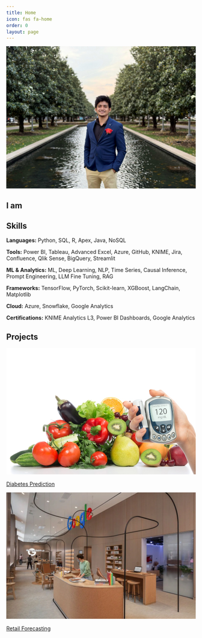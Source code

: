 ```yaml
---
title: Home
icon: fas fa-home
order: 0
layout: page
---
```


<link rel="stylesheet" href="/assets/css/landing.css" />

<!-- Hero Section -->
<section class="hero">
  <img src="/assets/img/profile.jpeg" alt="Dwaipayan Roy" class="hero-image" />
  <h1>I am <span class="typed-text"></span></h1>
</section>

<!-- Skills Section -->
<section class="skills">
  <h2>Skills</h2>
  <div class="skills-table">
    <p><strong>Languages:</strong> Python, SQL, R, Apex, Java, NoSQL</p>
    <p><strong>Tools:</strong> Power BI, Tableau, Advanced Excel, Azure, GitHub, KNIME, Jira, Confluence, Qlik Sense, BigQuery, Streamlit</p>
    <p><strong>ML & Analytics:</strong> ML, Deep Learning, NLP, Time Series, Causal Inference, Prompt Engineering, LLM Fine Tuning, RAG</p>
    <p><strong>Frameworks:</strong> TensorFlow, PyTorch, Scikit-learn, XGBoost, LangChain, Matplotlib</p>
    <p><strong>Cloud:</strong> Azure, Snowflake, Google Analytics</p>
    <p><strong>Certifications:</strong> KNIME Analytics L3, Power BI Dashboards, Google Analytics</p>
  </div>
</section>

<!-- Projects Section -->
<section class="projects">
  <h2>Projects</h2>
  <div class="project-grid">
    <a href="/project/diabetes" class="project-card">
      <img src="/assets/img/diabetes.png" alt="Diabetes Project" />
      <p>Diabetes Prediction</p>
    </a>
    <a href="/project/retail" class="project-card">
      <img src="/assets/img/retail.png" alt="Retail Project" />
      <p>Retail Forecasting</p>
    </a>
  </div>
</section>

<script src="/assets/js/typed.js"></script>

